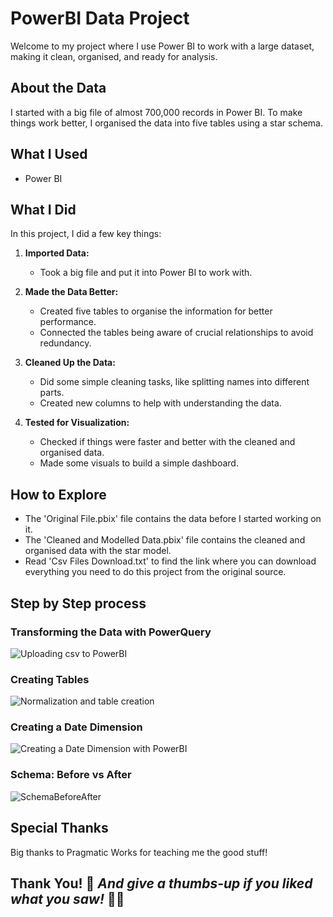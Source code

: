 # PowerBI Data Project

Welcome to my project where I use Power BI to work with a large dataset, making it clean, organised, and ready for analysis.

## About the Data

I started with a big file of almost 700,000 records in Power BI. To make things work better, I organised the data into five tables using a star schema.

## What I Used

- Power BI

## What I Did

In this project, I did a few key things:

1. **Imported Data:**
   - Took a big file and put it into Power BI to work with.

2. **Made the Data Better:**
   - Created five tables to organise the information for better performance.
   - Connected the tables being aware of crucial relationships to avoid redundancy.

3. **Cleaned Up the Data:**
   - Did some simple cleaning tasks, like splitting names into different parts.
   - Created new columns to help with understanding the data.

4. **Tested for Visualization:**
   - Checked if things were faster and better with the cleaned and organised data.
   - Made some visuals to build a simple dashboard.

## How to Explore

- The 'Original File.pbix' file contains the data before I started working on it.
- The 'Cleaned and Modelled Data.pbix' file contains the cleaned and organised data with the star model.
- Read 'Csv Files Download.txt' to find the link where you can download everything you need to do this project from the original source.

## Step by Step process

### Transforming the Data with PowerQuery

![Uploading  csv to PowerBI](https://github.com/giacomo-carta/Data-Modelling-with-PowerBI/assets/153180003/bd5f9cb9-40da-4ccb-bcc5-25f6b583e420)


### Creating Tables

![Normalization and table creation](https://github.com/giacomo-carta/Data-Modelling-with-PowerBI/assets/153180003/18ecf2be-ebc9-434d-8032-29a70f4566f5)

### Creating a Date Dimension

![Creating a Date Dimension with PowerBI](https://github.com/giacomo-carta/Data-Modelling-with-PowerBI/assets/153180003/dbf09386-a0a2-4bcb-9ecb-78fda2fa3fc8)

### Schema: Before vs After 

![SchemaBeforeAfter](https://github.com/giacomo-carta/Data-Modelling-with-PowerBI/assets/153180003/99697b3d-dc95-4bf1-840c-915dd0bf58f3)


## Special Thanks

Big thanks to Pragmatic Works for teaching me the good stuff!

## Thank You! 🌟 *And give a thumbs-up if you liked what you saw!* 🚀🎉
